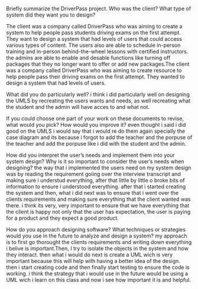 Briefly summarize the DriverPass project. Who was the client? What type of system did they want you to design?

The client was a company called DriverPass who was aiming to create a system to help people pass students driving exams on the first attempt. They want to design a system that had levels of users that could access various types of content. The users also are able to schedule in-person training and in-person behind-the-wheel lessons with certified instructors. the admins are able to enable and desable functions like turning off packages that they no longer want to offer or add new packages.The client was a company called DriverPass who was aiming to create resource to help people pass their driving exams on the first attempt. They wanted to design a system that had levels of users.

What did you do particularly well?
i think i did  particularly well on designing the UMLS by recreating the users wants and needs, as well recreating what the student and the admin will have acces to and what not.

If you could choose one part of your work on these documents to revise, what would you pick? How would you improve it?
even thought i said i did good on the UMLS i would say that i would re do them again specially the case diagram and its because i forgot to add the teacher and the porpuse of the teacher and add the porpuse 
like i did with the student and the admin.

How did you interpret the user’s needs and implement them into your system design? Why is it so important to consider the user’s needs when designing?
the way that i implemented the users need on my system design was by reading the requirement goiing over the interview transcript and making sure i understud everything, after that little by little o broke bits of information to ensure i understood everything. after that i started creating the system and then, what i did next was to ensure that i went over the clients requirements and making sure everything that the client 
wanted was there. i think its very, very important to ensure that we have everything that the client is happy not only that the user has expectation, the user is paying for a product and they expect a good
product.

How do you approach designing software? What techniques or strategies would you use in the future to analyze and design a system?
my approach is to first go thorought the clients requirements and writing down everything i belive is important.Then, I try to isolate the objects in the system and how they interact. then what i would do next is
create a UML wich is very important because this will help with having a better idea of the design. then i start creating code and then finally start testing to ensure the code is working. i think the strategy that i would use in the future would be using a UML wich i learn on this class and now i see how important it is and helpful.
